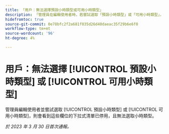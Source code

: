```yaml
---
title: 「用戶：無法選擇預設小時類型或可用小時類型」
description: 「管理員在編輯使用者時，若嘗試選取「預設小時類型」或「可用小時類型」，他們會看到這些欄位的下拉式清單已停用，且無法選取小時類型。 」
hidefromtoc: true
source-git-commit: 0e78bfc2f2a681f035d26d40daeac35f29b6e6f0
workflow-type: tm+mt
source-wordcount: '96'
ht-degree: 4%

---
```



# 用戶：無法選擇 [!UICONTROL 預設小時類型] 或 [!UICONTROL 可用小時類型]

管理員編輯使用者並嘗試選取 [!UICONTROL 預設小時類型] 或 [!UICONTROL 可用小時類型]，則會看到這些欄位的下拉式清單已停用，且無法選取小時類型。

_於 2023 年 3 月 30 日首次通報。_


